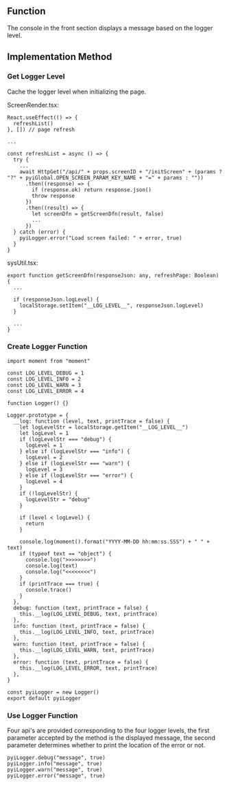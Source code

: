## Function

The console in the front section displays a message based on the logger level.

## Implementation Method

### Get Logger Level

Cache the logger level when initializing the page.

ScreenRender.tsx:

    
    
    React.useEffect(() => {
      refreshList()
    }, []) // page refresh
    
    ...
    
    const refreshList = async () => {
      try {
        ...
        await HttpGet("/api/" + props.screenID + "/initScreen" + (params ? "?" + pyiGlobal.OPEN_SCREEN_PARAM_KEY_NAME + "=" + params : ""))
          .then((response) => {
            if (response.ok) return response.json()
            throw response
          })
          .then((result) => {
            let screenDfn = getScreenDfn(result, false)
            ...
          })
      } catch (error) {
        pyiLogger.error("Load screen failed: " + error, true)
      }
    }
    

sysUtil.tsx:

    
    
    export function getScreenDfn(responseJson: any, refreshPage: Boolean) {
      ...
    
      if (responseJson.logLevel) {
        localStorage.setItem("__LOG_LEVEL__", responseJson.logLevel)
      }
    
      ...
    }
    

### Create Logger Function

    
    
    import moment from "moment"
    
    const LOG_LEVEL_DEBUG = 1
    const LOG_LEVEL_INFO = 2
    const LOG_LEVEL_WARN = 3
    const LOG_LEVEL_ERROR = 4
    
    function Logger() {}
    
    Logger.prototype = {
      __log: function (level, text, printTrace = false) {
        let logLevelStr = localStorage.getItem("__LOG_LEVEL__")
        let logLevel = 1
        if (logLevelStr === "debug") {
          logLevel = 1
        } else if (logLevelStr === "info") {
          logLevel = 2
        } else if (logLevelStr === "warn") {
          logLevel = 3
        } else if (logLevelStr === "error") {
          logLevel = 4
        }
        if (!logLevelStr) {
          logLevelStr = "debug"
        }
    
        if (level < logLevel) {
          return
        }
    
        console.log(moment().format("YYYY-MM-DD hh:mm:ss.SSS") + " " + text)
        if (typeof text == "object") {
          console.log(">>>>>>>>")
          console.log(text)
          console.log("<<<<<<<<")
        }
        if (printTrace === true) {
          console.trace()
        }
      },
      debug: function (text, printTrace = false) {
        this.__log(LOG_LEVEL_DEBUG, text, printTrace)
      },
      info: function (text, printTrace = false) {
        this.__log(LOG_LEVEL_INFO, text, printTrace)
      },
      warn: function (text, printTrace = false) {
        this.__log(LOG_LEVEL_WARN, text, printTrace)
      },
      error: function (text, printTrace = false) {
        this.__log(LOG_LEVEL_ERROR, text, printTrace)
      },
    }
    
    const pyiLogger = new Logger()
    export default pyiLogger
    

### Use Logger Function

Four api's are provided corresponding to the four logger levels, the first
parameter accepted by the method is the displayed message, the second
parameter determines whether to print the location of the error or not.

    
    
    pyiLogger.debug("message", true)
    pyiLogger.info("message", true)
    pyiLogger.warn("message", true)
    pyiLogger.error("message", true)
    

